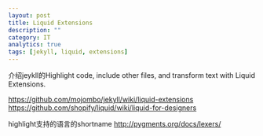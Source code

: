 ```yaml
---
layout: post
title: Liquid Extensions
description: ""
category: IT
analytics: true
tags: [jekyll, liquid, extensions]
---
```


介绍jeykll的Highlight code, include other files, and transform text with Liquid Extensions.

https://github.com/mojombo/jekyll/wiki/liquid-extensions
https://github.com/shopify/liquid/wiki/liquid-for-designers

highlight支持的语言的shortname
http://pygments.org/docs/lexers/
